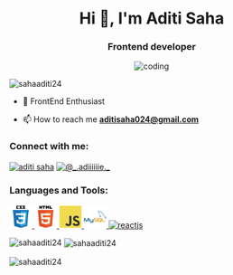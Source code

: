 <h1 align="center">Hi 👋, I'm Aditi Saha</h1>
<h3 align="center">Frontend developer </h3>

<p align="center">
<img alt="coding" width="400" src="https://media.tenor.com/QVC1Nmb9TwUAAAAi/coding.gif">
</p>

<p align="left"> <img src="https://komarev.com/ghpvc/?username=sahaaditi24&label=Profile%20views&color=0e75b6&style=flat" alt="sahaaditi24" /> </p>

- 🌱 FrontEnd Enthusiast

- 📫 How to reach me **aditisaha024@gmail.com**

<h3 align="left">Connect with me:</h3>
<p align="left">
<a href="https://linkedin.com/in/aditi saha" target="blank"><img align="center" src="https://raw.githubusercontent.com/rahuldkjain/github-profile-readme-generator/master/src/images/icons/Social/linked-in-alt.svg" alt="aditi saha" height="30" width="40" /></a>
<a href="https://instagram.com/@_.adiiiiiie._" target="blank"><img align="center" src="https://raw.githubusercontent.com/rahuldkjain/github-profile-readme-generator/master/src/images/icons/Social/instagram.svg" alt="@_.adiiiiiie._" height="30" width="40" /></a>
</p>

<h3 align="left">Languages and Tools:</h3>
<p align="left"> <a href="https://www.w3schools.com/css/" target="_blank" rel="noreferrer"> <img src="https://raw.githubusercontent.com/devicons/devicon/master/icons/css3/css3-original-wordmark.svg" alt="css3" width="40" height="40"/> </a> <a href="https://www.w3.org/html/" target="_blank" rel="noreferrer"> <img src="https://raw.githubusercontent.com/devicons/devicon/master/icons/html5/html5-original-wordmark.svg" alt="html5" width="40" height="40"/> </a> <a href="https://developer.mozilla.org/en-US/docs/Web/JavaScript" target="_blank" rel="noreferrer"> <img src="https://raw.githubusercontent.com/devicons/devicon/master/icons/javascript/javascript-original.svg" alt="javascript" width="40" height="40"/> </a> <a href="https://www.mysql.com/" target="_blank" rel="noreferrer"> <img src="https://raw.githubusercontent.com/devicons/devicon/master/icons/mysql/mysql-original-wordmark.svg" alt="mysql" width="40" height="40"/> <img src="https://cdn.icon-icons.com/icons2/2699/PNG/512/reactjs_logo_icon_170805.png" alt="reactjs" width="40" height="40"/></a> </p>

<p><img align="left" src="https://github-readme-stats.vercel.app/api/top-langs?username=sahaaditi24&show_icons=true&locale=en&layout=compact" alt="sahaaditi24" /></p>

<p>&nbsp;<img align="center" src="https://github-readme-stats.vercel.app/api?username=sahaaditi24&show_icons=true&locale=en" alt="sahaaditi24" /></p>

<p><img align="center" src="https://github-readme-streak-stats.herokuapp.com/?user=sahaaditi24&" alt="sahaaditi24" /></p>
